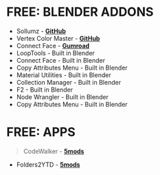 # FREE: BLENDER ADDONS

- Sollumz - **[GitHub](https://github.com/Sollumz/Sollumz)**
- Vertex Color Master - **[GitHub](https://github.com/andyp123/blender_vertex_color_master)**
- Connect Face - **[Gumroad](https://kushiro.gumroad.com/l/connect_face)**
- LoopTools - Built in Blender
- Connect Face - Built in Blender
- Copy Attributes Menu - Built in Blender
- Material Utilities - Built in Blender
- Collection Manager - Built in Blender
- F2 - Built in Blender
- Node Wrangler - Built in Blender
- Copy Attributes Menu - Built in Blender

# FREE: APPS
> CodeWalker - **[5mods](https://pl.gta5-mods.com/tools/codewalker-gtav-interactive-3d-map)**
- Folders2YTD - **[5mods](https://pl.gta5-mods.com/tools/folders2ytd)**

